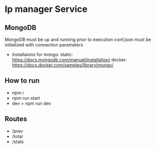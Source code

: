 # Ip manager Service

## MongoDB
 MongoDB must be up and running prior to execution 
 conf.json must be initialized with connection parameters

- Installaions for mongo:
static: https://docs.mongodb.com/manual/installation/
docker: https://docs.docker.com/samples/library/mongo/

## How to run
- npm i
- npm run start 
- dev = npm run dev

## Routes
- /prev
- /total
- /stats
